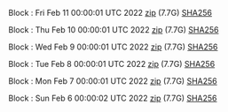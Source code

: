 Block [](https://insight.dash.org/insight/block/): Fri Feb 11 00:00:01 UTC 2022 [zip](https://dash-bootstrap.ams3.digitaloceanspaces.com/mainnet/2022-02-11/bootstrap.dat.zip) (7.7G) [SHA256](https://dash-bootstrap.ams3.digitaloceanspaces.com/mainnet/2022-02-11/sha256.txt)

Block [](https://insight.dash.org/insight/block/): Thu Feb 10 00:00:01 UTC 2022 [zip](https://dash-bootstrap.ams3.digitaloceanspaces.com/mainnet/2022-02-10/bootstrap.dat.zip) (7.7G) [SHA256](https://dash-bootstrap.ams3.digitaloceanspaces.com/mainnet/2022-02-10/sha256.txt)

Block [](https://insight.dash.org/insight/block/): Wed Feb  9 00:00:01 UTC 2022 [zip](https://dash-bootstrap.ams3.digitaloceanspaces.com/mainnet/2022-02-09/bootstrap.dat.zip) (7.7G) [SHA256](https://dash-bootstrap.ams3.digitaloceanspaces.com/mainnet/2022-02-09/sha256.txt)

Block [](https://insight.dash.org/insight/block/): Tue Feb  8 00:00:01 UTC 2022 [zip](https://dash-bootstrap.ams3.digitaloceanspaces.com/mainnet/2022-02-08/bootstrap.dat.zip) (7.7G) [SHA256](https://dash-bootstrap.ams3.digitaloceanspaces.com/mainnet/2022-02-08/sha256.txt)

Block [](https://insight.dash.org/insight/block/): Mon Feb  7 00:00:01 UTC 2022 [zip](https://dash-bootstrap.ams3.digitaloceanspaces.com/mainnet/2022-02-07/bootstrap.dat.zip) (7.7G) [SHA256](https://dash-bootstrap.ams3.digitaloceanspaces.com/mainnet/2022-02-07/sha256.txt)

Block [](https://insight.dash.org/insight/block/): Sun Feb  6 00:00:02 UTC 2022 [zip](https://dash-bootstrap.ams3.digitaloceanspaces.com/mainnet/2022-02-06/bootstrap.dat.zip) (7.7G) [SHA256](https://dash-bootstrap.ams3.digitaloceanspaces.com/mainnet/2022-02-06/sha256.txt)

